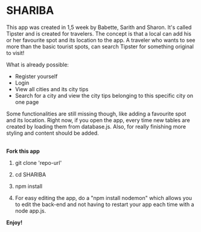 # SHARIBA

This app was created in 1,5 week by Babette, Sarith and Sharon. It's called Tipster and is created for travelers. The concept is that a local can add his or her favourite spot and its location to the app. A traveler who wants to see more than the basic tourist spots, can search Tipster for something original to visit!


What is already possible: <br>
- Register yourself <br>
- Login <br>
- View all cities and its city tips <br>
- Search for a city and view the city tips belonging to this specific city on one page

Some functionalities are still missing though, like adding a favourite spot and its location. Right now, if you open the app, every time new tables are created by loading them from database.js. Also, for really finishing more styling and content should be added. 

<br>
<b>Fork this app</b>

1. git clone 'repo-url'

2. cd SHARIBA

3. npm install

4. For easy editing the app, do a "npm install nodemon" which allows you to edit the back-end and not having to restart your app each time with a node app.js.

<b>Enjoy!</b>
